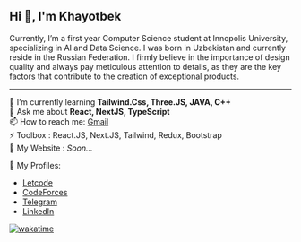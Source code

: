 <h2 align="left">Hi 👋, I'm Khayotbek</h2>
<p align="left">Currently, I’m a first year Computer Science student at Innopolis University, specializing in AI and Data Science. I was born in Uzbekistan and currently reside in the Russian Federation. I firmly believe in the importance of design quality and always pay meticulous attention to details, as they are the key factors that contribute to the creation of exceptional products.</p>

<hr/>

🌱 I’m currently learning **Tailwind.Css, Three.JS, JAVA, C++** <br/>
💬 Ask me about **React, NextJS, TypeScript** <br/>
📫 How to reach me: [Gmail](xayotbeklive@gmail.com)  <br/>
⚡ Toolbox : React.JS, Next.JS, Tailwind, Redux, Bootstrap <br/>
📅 My Website : *Soon...* <br/>

📌 My Profiles:
 - [Letcode](https://leetcode.com/u/1the_xayotbe_/)
 - [CodeForces](https://codeforces.com/profile/absolute00)
 - [Telegram](https://t.me/whyme_xc)
 - [LinkedIn](https://www.linkedin.com/in/xayotbek/)

[![wakatime](https://wakatime.com/badge/user/ea72544d-6272-4c5a-bce7-3eb922699f16.svg)](https://wakatime.com/@ea72544d-6272-4c5a-bce7-3eb922699f16)
